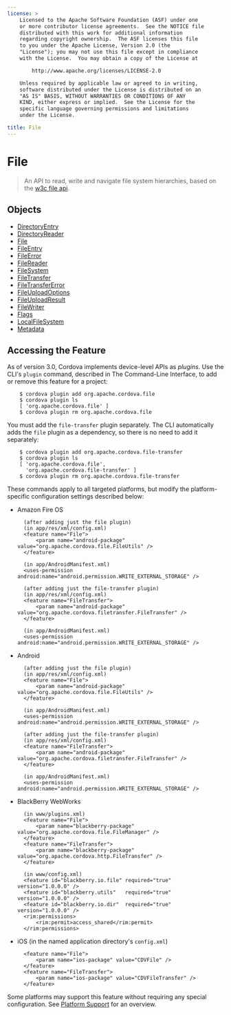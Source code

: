 ```yaml
---
license: >
    Licensed to the Apache Software Foundation (ASF) under one
    or more contributor license agreements.  See the NOTICE file
    distributed with this work for additional information
    regarding copyright ownership.  The ASF licenses this file
    to you under the Apache License, Version 2.0 (the
    "License"); you may not use this file except in compliance
    with the License.  You may obtain a copy of the License at

        http://www.apache.org/licenses/LICENSE-2.0

    Unless required by applicable law or agreed to in writing,
    software distributed under the License is distributed on an
    "AS IS" BASIS, WITHOUT WARRANTIES OR CONDITIONS OF ANY
    KIND, either express or implied.  See the License for the
    specific language governing permissions and limitations
    under the License.

title: File
---
```


# File

> An API to read, write and navigate file system hierarchies, based on the [w3c file api](http://www.w3.org/TR/FileAPI).

## Objects

- [DirectoryEntry](directoryentry/directoryentry.html)
- [DirectoryReader](directoryreader/directoryreader.html)
- [File](fileobj/fileobj.html)
- [FileEntry](fileentry/fileentry.html)
- [FileError](fileerror/fileerror.html)
- [FileReader](filereader/filereader.html)
- [FileSystem](filesystem/filesystem.html)
- [FileTransfer](filetransfer/filetransfer.html)
- [FileTransferError](filetransfererror/filetransfererror.html)
- [FileUploadOptions](fileuploadoptions/fileuploadoptions.html)
- [FileUploadResult](fileuploadresult/fileuploadresult.html)
- [FileWriter](filewriter/filewriter.html)
- [Flags](flags/flags.html)
- [LocalFileSystem](localfilesystem/localfilesystem.html)
- [Metadata](metadata/metadata.html)

## Accessing the Feature

As of version 3.0, Cordova implements device-level APIs as _plugins_.
Use the CLI's `plugin` command, described in The Command-Line
Interface, to add or remove this feature for a project:

        $ cordova plugin add org.apache.cordova.file
        $ cordova plugin ls
        [ 'org.apache.cordova.file' ]
        $ cordova plugin rm org.apache.cordova.file
        
You must add the `file-transfer` plugin separately. The CLI
automatically adds the `file` plugin as a dependency, so there is no
need to add it separately:

        $ cordova plugin add org.apache.cordova.file-transfer
        $ cordova plugin ls
        [ 'org.apache.cordova.file',
          'org.apache.cordova.file-transfer' ]
        $ cordova plugin rm org.apache.cordova.file-transfer

These commands apply to all targeted platforms, but modify the
platform-specific configuration settings described below:

* Amazon Fire OS

        (after adding just the file plugin)
        (in app/res/xml/config.xml)
        <feature name="File">
            <param name="android-package" value="org.apache.cordova.file.FileUtils" />
        </feature>

        (in app/AndroidManifest.xml)
        <uses-permission android:name="android.permission.WRITE_EXTERNAL_STORAGE" />

        (after adding just the file-transfer plugin)
        (in app/res/xml/config.xml)
        <feature name="FileTransfer">
            <param name="android-package" value="org.apache.cordova.filetransfer.FileTransfer" />
        </feature>

        (in app/AndroidManifest.xml)
        <uses-permission android:name="android.permission.WRITE_EXTERNAL_STORAGE" />

* Android

        (after adding just the file plugin)
        (in app/res/xml/config.xml)
        <feature name="File">
            <param name="android-package" value="org.apache.cordova.file.FileUtils" />
        </feature>

        (in app/AndroidManifest.xml)
        <uses-permission android:name="android.permission.WRITE_EXTERNAL_STORAGE" />

        (after adding just the file-transfer plugin)
        (in app/res/xml/config.xml)
        <feature name="FileTransfer">
            <param name="android-package" value="org.apache.cordova.filetransfer.FileTransfer" />
        </feature>

        (in app/AndroidManifest.xml)
        <uses-permission android:name="android.permission.WRITE_EXTERNAL_STORAGE" />

* BlackBerry WebWorks

        (in www/plugins.xml)
        <feature name="File">
            <param name="blackberry-package" value="org.apache.cordova.file.FileManager" />
        </feature>
        <feature name="FileTransfer">
            <param name="blackberry-package" value="org.apache.cordova.http.FileTransfer" />
        </feature>

        (in www/config.xml)
        <feature id="blackberry.io.file" required="true" version="1.0.0.0" />
        <feature id="blackberry.utils"   required="true" version="1.0.0.0" />
        <feature id="blackberry.io.dir"  required="true" version="1.0.0.0" />
        <rim:permissions>
            <rim:permit>access_shared</rim:permit>
        </rim:permissions>

* iOS (in the named application directory's `config.xml`)

        <feature name="File">
            <param name="ios-package" value="CDVFile" />
        </feature>
        <feature name="FileTransfer">
            <param name="ios-package" value="CDVFileTransfer" />
        </feature>

Some platforms may support this feature without requiring any special
configuration.  See [Platform Support](../../guide/support/index.html) for an overview.
